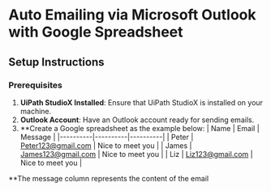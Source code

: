 # Auto Emailing via Microsoft Outlook with Google Spreadsheet

## Setup Instructions

### Prerequisites

1. **UiPath StudioX Installed**: Ensure that UiPath StudioX is installed on your machine.
2. **Outlook Account**: Have an Outlook account ready for sending emails.
3. **Create a Google spreadsheet as the example below:
| Name | Email | Message |
|----------|----------|----------|
| Peter | Peter123@gmail.com | Nice to meet you |
| James | James123@gmail.com | Nice to meet you |
| Liz | Liz123@gmail.com | Nice to meet you |

**The message column represents the content of the email
